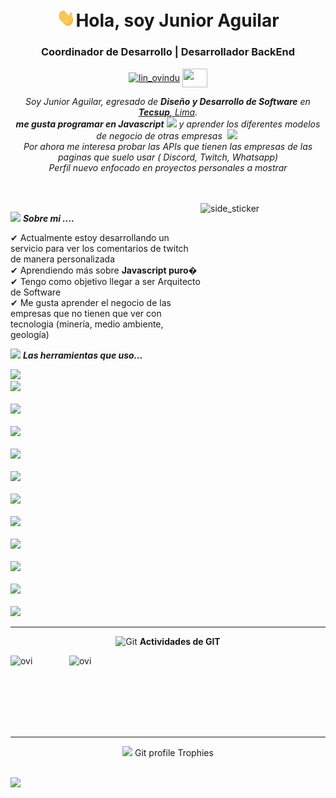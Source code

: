 
<h1 align="center"><img src="https://raw.githubusercontent.com/ABSphreak/ABSphreak/master/gifs/Hi.gif" width="30px">Hola, soy Junior Aguilar </h1>
<h3 align="center"> Coordinador de Desarrollo | Desarrollador BackEnd </h3>
<p align="center">
<a href="https://www.linkedin.com/in/cafu-junior-aguilar-baldeon/" target="blank"><img align="center" src="https://image.flaticon.com/icons/png/128/174/174857.png" alt="lin_ovindu" height="30" width="40" /></a>  
<a href = "mailto: junior968711@gmail.com"><img align="center" src="https://seeklogo.com/images/G/gmail-new-2020-logo-32DBE11BB4-seeklogo.com.png" height="30" width="40" /></a>
</p>
</p>



<p align="center">
  <em>
    Soy Junior Aguilar, egresado de <b>Diseño y Desarrollo de Software</b> en <a href="https://www.tecsup.edu.pe/"> <b>Tecsup</b>, Lima</a>. <br>
    <b>me gusta programar en Javascript</b> <img src="https://github.com/TheDudeThatCode/TheDudeThatCode/blob/master/Assets/Developer.gif" width="30px"> y aprender los diferentes modelos de negocio de otras empresas <b></b>&nbsp;<img src="https://github.com/TheDudeThatCode/TheDudeThatCode/blob/master/Assets/Designer.gif" width="36px">&nbsp
    <br>Por ahora me interesa probar las APIs que tienen las empresas de las paginas que suelo usar ( Discord, Twitch, Whatsapp)
    <br>Perfil nuevo enfocado en proyectos personales a mostrar
  </em> 
  <br>
 </p>
<br><br>
<img align="right" width=200px height=200px alt="side_sticker" src="https://media.giphy.com/media/TEnXkcsHrP4YedChhA/giphy.gif" />

<img src="https://media.giphy.com/media/iY8CRBdQXODJSCERIr/giphy.gif" width="30px">&nbsp;***Sobre mi ....***

✔ Actualmente estoy desarrollando un servicio para ver los comentarios de twitch de manera personalizada<br>
✔ Aprendiendo más sobre **Javascript puro**�<br>
✔ Tengo como objetivo llegar a ser Arquitecto de Software<br>
✔ Me gusta aprender el negocio de las empresas que no tienen que ver con tecnologia (minería, medio ambiente, geología)


<img src="https://media.giphy.com/media/iY8CRBdQXODJSCERIr/giphy.gif" width="30px">&nbsp;***Las herramientas que uso...***
<p align="left">

  <code><img height="50" src="https://www.vectorlogo.zone/logos/git-scm/git-scm-ar21.svg"></code>
  <code> <img height="50" src="https://www.vectorlogo.zone/logos/w3_html5/w3_html5-ar21.svg"> </code>
  <code> <img height="50" src="https://www.vectorlogo.zone/logos/mysql/mysql-ar21.svg"> </code>
  <code> <img height="40" src="https://assets.hostinger.com/images/logo-homepage2020-f9c79137d7.svg"> </code>
  <code> <img height="50" src="https://www.vectorlogo.zone/logos/reactjs/reactjs-ar21.svg"> </code>
  <code> <img height="40" src="https://nodejs.dev/static/nodejs-logo-dark-mode-cae7d855b7f67a5781e08b1e43fc8eff.svg"> </code>
  <code> <img height="50" src="https://www.vectorlogo.zone/logos/javascript/javascript-ar21.svg"> </code>
  <code> <img height="50" src="https://i.cloudup.com/zfY6lL7eFa-3000x3000.png"> </code>
  <code> <img height="50" src="https://f.hubspotusercontent30.net/hubfs/4022333/rest-api-logo.svg"> </code>
  <code> <img height="50" src="https://www.vectorlogo.zone/logos/sequelizejs/sequelizejs-ar21.svg"> </code>
  <code> <img height="50" src="https://www.vectorlogo.zone/logos/mongodb/mongodb-ar21.svg"> </code>
  <code> <img height="50" src="https://www.abd.es/wp-content/uploads/2018/11/sql-server-logo.png"> </code>
  
  
  <hr>
  <p align="center">
 <img src="https://media.giphy.com/media/W5eoZHPpUx9sapR0eu/giphy.gif" width="30px" alt="Git"/>&nbsp;<b>Actividades de GIT</b></p>

<p><img align="left" src="https://github-readme-stats.vercel.app/api/top-langs?username=Spacebearjs&show_icons=true&locale=en&layout=compact&theme=chartreuse-dark" alt="ovi" /></p>
<p>&nbsp;<img align="right" src="https://github-readme-stats.vercel.app/api?username=Spacebearjs&show_icons=true&locale=en&theme=chartreuse-dark" alt="ovi" width="410" /></p>
<br><br><br><br><br>

<hr>


<p align="center"><img src="https://media.giphy.com/media/QaMcXSekUWx7aogAUr/giphy.gif" width="30" />&nbsp;Git profile Trophies</p><br>
<img src="https://github-profile-trophy.vercel.app/?username=Spacebearjs&theme=juicyfresh&no-bg=true" />
